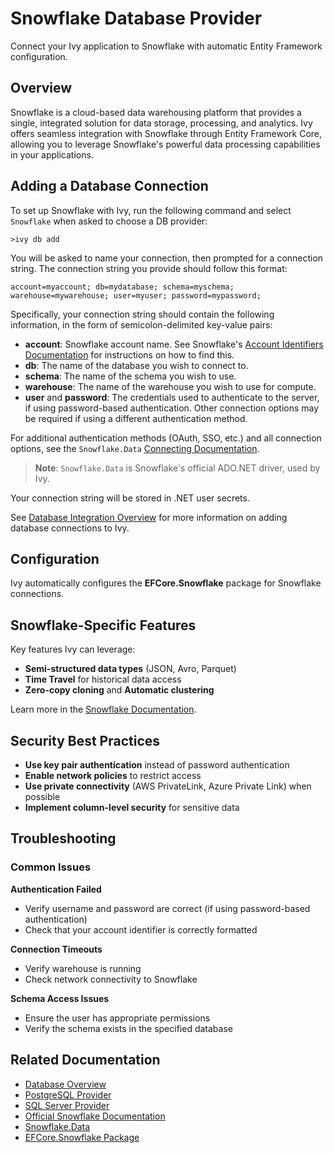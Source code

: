 # Snowflake Database Provider

<Ingress>
Connect your Ivy application to Snowflake with automatic Entity Framework configuration.
</Ingress>

## Overview

Snowflake is a cloud-based data warehousing platform that provides a single, integrated solution for data storage, processing, and analytics. Ivy offers seamless integration with Snowflake through Entity Framework Core, allowing you to leverage Snowflake's powerful data processing capabilities in your applications.

## Adding a Database Connection

To set up Snowflake with Ivy, run the following command and select `Snowflake` when asked to choose a DB provider:

```terminal
>ivy db add
```

You will be asked to name your connection, then prompted for a connection string. The connection string you provide should follow this format:

```text
account=myaccount; db=mydatabase; schema=myschema; warehouse=mywarehouse; user=myuser; password=mypassword;
```

Specifically, your connection string should contain the following information, in the form of semicolon-delimited key-value pairs:

- **account**: Snowflake account name. See Snowflake's [Account Identifiers Documentation](https://docs.snowflake.com/en/user-guide/admin-account-identifier) for instructions on how to find this.
- **db**: The name of the database you wish to connect to.
- **schema**: The name of the schema you wish to use.
- **warehouse**: The name of the warehouse you wish to use for compute.
- **user** and **password**: The credentials used to authenticate to the server, if using password-based authentication. Other connection options may be required if using a different authentication method.

For additional authentication methods (OAuth, SSO, etc.) and all connection options, see the `Snowflake.Data` [Connecting Documentation](https://github.com/snowflakedb/snowflake-connector-net/blob/master/doc/Connecting.md).

> **Note**: `Snowflake.Data` is Snowflake's official ADO.NET driver, used by Ivy.

Your connection string will be stored in .NET user secrets.

See [Database Integration Overview](Overview.md) for more information on adding database connections to Ivy.

## Configuration

Ivy automatically configures the **EFCore.Snowflake** package for Snowflake connections.

## Snowflake-Specific Features

Key features Ivy can leverage:
- **Semi-structured data types** (JSON, Avro, Parquet)
- **Time Travel** for historical data access
- **Zero-copy cloning** and **Automatic clustering**

Learn more in the [Snowflake Documentation](https://docs.snowflake.com/en/user-guide).

## Security Best Practices

- **Use key pair authentication** instead of password authentication
- **Enable network policies** to restrict access
- **Use private connectivity** (AWS PrivateLink, Azure Private Link) when possible
- **Implement column-level security** for sensitive data

## Troubleshooting

### Common Issues

**Authentication Failed**
- Verify username and password are correct (if using password-based authentication)
- Check that your account identifier is correctly formatted

**Connection Timeouts**
- Verify warehouse is running
- Check network connectivity to Snowflake

**Schema Access Issues**
- Ensure the user has appropriate permissions
- Verify the schema exists in the specified database

## Related Documentation

- [Database Overview](Overview.md)
- [PostgreSQL Provider](PostgreSql.md)
- [SQL Server Provider](SqlServer.md)
- [Official Snowflake Documentation](https://docs.snowflake.com)
- [Snowflake.Data](https://github.com/snowflakedb/snowflake-connector-net/tree/master)
- [EFCore.Snowflake Package](https://github.com/Sielnix/EFCore.Snowflake)
